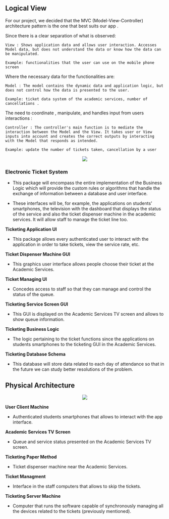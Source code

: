 
## **Logical View**

For our project, we decided that the MVC (Model-View-Controller) architecture pattern is the one that best suits our app . 

Since there is a clear separation of what is observed: 
    
    View : Shows application data and allows user interaction. Accesses Model data, but does not understand the data or know how the data can be manipulated.

    Example: functionalities that the user can use on the mobile phone screen 
    
Where the necessary data for the functionalities are: 
    
    Model : The model contains the dynamic data and application logic, but does not control how the data is presented to the user.

    Example: ticket data system of the academic services, number of cancellations .
    
The need to coordinate , manipulate, and handles input from users interactions :
    
    Controller : The controller's main function is to mediate the interaction between the Model and the View. It takes user or View inputs into account and creates the correct outputs by interacting with the Model that responds as intended.
    
    Example: update the number of tickets taken, cancellation by a user 
    
<p align="center" justify="center">
  <img src="https://github.com/LEIC-ES-2021-22/2LEIC11T5/blob/main/images/Logical Architecture.png"/>
</p>

### Electronic Ticket System 

 * This package will encompass the entire implementation of the Business Logic which will provide the custom rules or algorithms that handle the exchange of information between a database and user interface. 

 * These interfaces will be, for example, the applications on students' smartphones, the television with the dashboard that displays the status of the service and also the ticket dispenser machine in the academic services. It will allow staff to manage the ticket line too.

**Ticketing Application UI**

* This package allows every authenticated user to interact with the application in order to take tickets, view the service rate, etc.

**Ticket Dispenser Machine GUI**

* This graphics user interface allows people choose their ticket at the Academic Services.

**Ticket Managing UI**

* Concedes access to staff so that they can manage and control the status of the queue.

**Ticketing Service Screen GUI**

* This GUI is displayed on the Academic Services TV screen and allows to show queue information.

**Ticketing Business Logic**

* The logic pertaining to the ticket functions since the applications on students smartphones to the ticketing GUI in the Academic Services.

**Ticketing Database Schema**

* This database will store data related to each day of attendance so that in the future we can study better resolutions of the problem.

## **Physical Architecture**

 <p align="center" justify="center">
  <img src="https://github.com/LEIC-ES-2021-22/2LEIC11T5/blob/main/images/Physical_architeture.png"/>
</p>

**User Client Machine**
 * Authenticated students smartphones that allows to interact with the app interface.

**Academic Services TV Screen**
 * Queue and service status presented on the Academic Services TV screen.

**Ticketing Paper Method**
* Ticket dispenser machine near the Academic Services. 

**Ticket Managment**
 * Interface in the staff computers that allows to skip the tickets.

**Ticketing Server Machine**
* Computer that runs the software capable of synchronously managing all the devices related to the tickets (previously mentioned).
